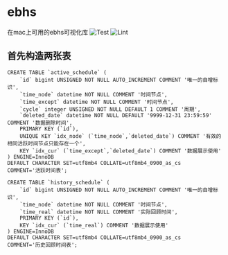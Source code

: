 # ebhs
在mac上可用的ebhs可视化库
![Test](https://github.com/ArtificialYi/PyEbhs/actions/workflows/test.yml/badge.svg?branch=master)
![Lint](https://github.com/ArtificialYi/PyEbhs/actions/workflows/lint.yml/badge.svg?branch=master)

## 首先构造两张表
```
CREATE TABLE `active_schedule` (
    `id` bigint UNSIGNED NOT NULL AUTO_INCREMENT COMMENT '唯一的自增标识',
    `time_node` datetime NOT NULL COMMENT '时间节点',
    `time_except` datetime NOT NULL COMMENT '时间节点',
    `cycle` integer UNSIGNED NOT NULL DEFAULT 1 COMMENT '周期',
    `deleted_date` datetime NOT NULL DEFAULT '9999-12-31 23:59:59' COMMENT '数据删除时间',
    PRIMARY KEY (`id`),
    UNIQUE KEY `idx_node` (`time_node`,`deleted_date`) COMMENT '有效的相同活跃时间节点只能存在一个',
    KEY `idx_cur` (`time_except`,`deleted_date`) COMMENT '数据展示使用'
) ENGINE=InnoDB
DEFAULT CHARACTER SET=utf8mb4 COLLATE=utf8mb4_0900_as_cs
COMMENT='活跃时间表';
```
```
CREATE TABLE `history_schedule` (
    `id` bigint UNSIGNED NOT NULL AUTO_INCREMENT COMMENT '唯一的自增标识',
    `time_node` datetime NOT NULL COMMENT '时间节点',
    `time_real` datetime NOT NULL COMMENT '实际回顾时间',
	PRIMARY KEY (`id`),
	KEY `idx_cur` (`time_real`) COMMENT '数据展示使用'
) ENGINE=InnoDB
DEFAULT CHARACTER SET=utf8mb4 COLLATE=utf8mb4_0900_as_cs
COMMENT='历史回顾时间表';
```